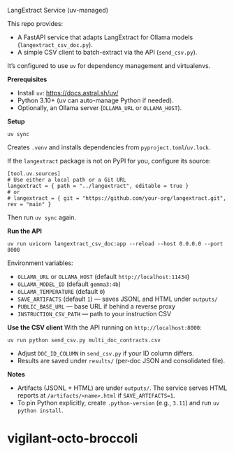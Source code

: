 LangExtract Service (uv-managed)

This repo provides:
- A FastAPI service that adapts LangExtract for Ollama models (`langextract_csv_doc.py`).
- A simple CSV client to batch-extract via the API (`send_csv.py`).

It’s configured to use `uv` for dependency management and virtualenvs.

**Prerequisites**
- Install `uv`: https://docs.astral.sh/uv/
- Python 3.10+ (uv can auto-manage Python if needed).
- Optionally, an Ollama server (`OLLAMA_URL` or `OLLAMA_HOST`).

**Setup**
```
uv sync
```
Creates `.venv` and installs dependencies from `pyproject.toml`/`uv.lock`.

If the `langextract` package is not on PyPI for you, configure its source:
```
[tool.uv.sources]
# Use either a local path or a Git URL
langextract = { path = "../langextract", editable = true }
# or
# langextract = { git = "https://github.com/your-org/langextract.git", rev = "main" }
```
Then run `uv sync` again.

**Run the API**
```
uv run uvicorn langextract_csv_doc:app --reload --host 0.0.0.0 --port 8000
```

Environment variables:
- `OLLAMA_URL` or `OLLAMA_HOST` (default `http://localhost:11434`)
- `OLLAMA_MODEL_ID` (default `gemma3:4b`)
- `OLLAMA_TEMPERATURE` (default `0`)
- `SAVE_ARTIFACTS` (default `1`) — saves JSONL and HTML under `outputs/`
- `PUBLIC_BASE_URL` — base URL if behind a reverse proxy
- `INSTRUCTION_CSV_PATH` — path to your instruction CSV

**Use the CSV client**
With the API running on `http://localhost:8000`:
```
uv run python send_csv.py multi_doc_contracts.csv
```
- Adjust `DOC_ID_COLUMN` in `send_csv.py` if your ID column differs.
- Results are saved under `results/` (per-doc JSON and consolidated file).

**Notes**
- Artifacts (JSONL + HTML) are under `outputs/`. The service serves HTML reports at `/artifacts/<name>.html` if `SAVE_ARTIFACTS=1`.
- To pin Python explicitly, create `.python-version` (e.g., `3.11`) and run `uv python install`.
# vigilant-octo-broccoli
